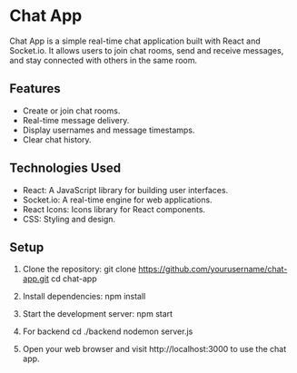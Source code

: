 # Chat App

Chat App is a simple real-time chat application built with React and Socket.io. It allows users to join chat rooms, send and receive messages, and stay connected with others in the same room.

## Features

- Create or join chat rooms.
- Real-time message delivery.
- Display usernames and message timestamps.
- Clear chat history.

## Technologies Used

- React: A JavaScript library for building user interfaces.
- Socket.io: A real-time engine for web applications.
- React Icons: Icons library for React components.
- CSS: Styling and design.

## Setup

1. Clone the repository:
    git clone https://github.com/yourusername/chat-app.git
    cd chat-app

2. Install dependencies:
    npm install

3. Start the development server:
    npm start

4. For backend
    cd ./backend
    nodemon server.js

5. Open your web browser and visit http://localhost:3000 to use the chat app.

